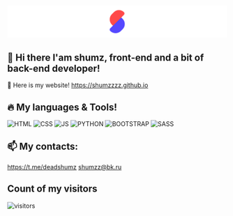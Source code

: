 ![Header](https://github.com/Shumzzzz/Shumzzzz/blob/main/assets/Frame%2015.png)
## 👋 Hi there I'am shumz, front-end and a bit of back-end developer!
👀 Here is my website!
https://shumzzzz.github.io
## 🔥 My languages & Tools! 
![HTML](https://img.shields.io/badge/-HTML5-f5f5f5?style=for-the-badge&logo=HTML5)
![CSS](https://img.shields.io/badge/-CSS-f5f5f5?style=for-the-badge&logo=CSS3&logoColor=23A3FF)
![JS](https://img.shields.io/badge/-JAVASCRIPT-f5f5f5?style=for-the-badge&logo=Javascript)
![PYTHON](https://img.shields.io/badge/-Python-f5f5f5?style=for-the-badge&logo=Python)
![BOOTSTRAP](https://img.shields.io/badge/-BOOTSTRAP-f5f5f5?style=for-the-badge&logo=BOOTSTRAP)
![SASS](https://img.shields.io/badge/-SASS-f5f5f5?style=for-the-badge&logo=SASS)

## 📫 My contacts:
https://t.me/deadshumz
shumzz@bk.ru

## Count of my visitors
![visitors](https://visitor-badge.laobi.icu/badge?page_id=https://github.com/Shumzzzz)

<!--
**Shumzzzz/Shumzzzz** is a ✨ _special_ ✨ repository because its `README.md` (this file) appears on your GitHub profile.

Here are some ideas to get you started:

- 🔭 I’m currently working on ...
- 🌱 I’m currently learning ...
- 👯 I’m looking to collaborate on ...
- 🤔 I’m looking for help with ...
- 💬 Ask me about ...
- 📫 How to reach me: ...
- 😄 Pronouns: ...
- ⚡ Fun fact: ...
-->
